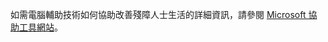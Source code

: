 如需電腦輔助技術如何協助改善殘障人士生活的詳細資訊，請參閱 [Microsoft 協助工具網站](http://go.microsoft.com/fwlink/?LinkId=8431)。

<!--HONumber=Oct16_HO1-->


